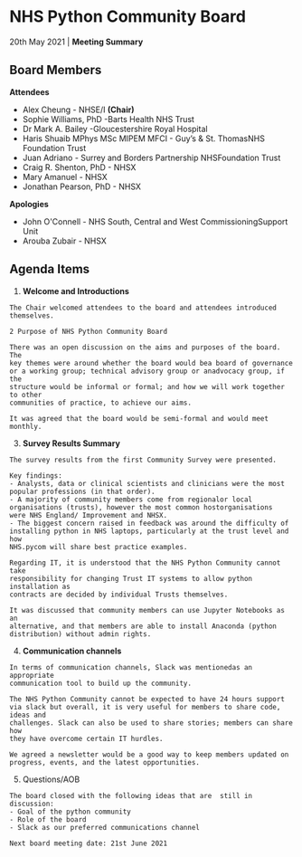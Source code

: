 # NHS Python Community Board

20th May 2021 | **Meeting Summary**

## Board Members

**Attendees**

- Alex Cheung - NHSE/I **(Chair)**
- Sophie Williams, PhD -Barts Health NHS Trust
- Dr Mark A. Bailey -Gloucestershire Royal Hospital
- Haris Shuaib MPhys MSc MIPEM MFCI - Guy’s & St. ThomasNHS Foundation Trust
- Juan Adriano - Surrey and Borders Partnership NHSFoundation Trust
- Craig R. Shenton, PhD - NHSX
- Mary Amanuel - NHSX
- Jonathan Pearson, PhD - NHSX

**Apologies**

- John O'Connell - NHS South, Central and West CommissioningSupport Unit
- Arouba Zubair - NHSX

## Agenda Items

1. **Welcome and Introductions**

```
The Chair welcomed attendees to the board and attendees introduced
themselves.
```

```
2 Purpose of NHS Python Community Board
```

```
There was an open discussion on the aims and purposes of the board. The
key themes were around whether the board would bea board of governance
or a working group; technical advisory group or anadvocacy group, if the
structure would be informal or formal; and how we will work together to other
communities of practice, to achieve our aims.
```

```
It was agreed that the board would be semi-formal and would meet monthly.
```

3. **Survey Results Summary**

```
The survey results from the first Community Survey were presented.
```

```
Key findings:
- Analysts, data or clinical scientists and clinicians were the most
popular professions (in that order).
- A majority of community members come from regionalor local
organisations (trusts), however the most common hostorganisations
were NHS England/ Improvement and NHSX.
- The biggest concern raised in feedback was around the difficulty of
installing python in NHS laptops, particularly at the trust level and how
NHS.pycom will share best practice examples.
```

```
Regarding IT, it is understood that the NHS Python Community cannot take
responsibility for changing Trust IT systems to allow python installation as
contracts are decided by individual Trusts themselves.
```

```
It was discussed that community members can use Jupyter Notebooks as an
alternative, and that members are able to install Anaconda (python
distribution) without admin rights.
```

4. **Communication channels**

```
In terms of communication channels, Slack was mentionedas an appropriate
communication tool to build up the community.
```

```
The NHS Python Community cannot be expected to have 24 hours support
via slack but overall, it is very useful for members to share code, ideas and
challenges. Slack can also be used to share stories; members can share how
they have overcome certain IT hurdles.
```

```
We agreed a newsletter would be a good way to keep members updated on
progress, events, and the latest opportunities.
```

5. Questions/AOB

```
The board closed with the following ideas that are  still in discussion:
- Goal of the python community
- Role of the board
- Slack as our preferred communications channel
```

```
Next board meeting date: 21st June 2021
```
